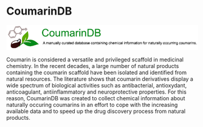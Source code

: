 # CoumarinDB
![alt text](https://raw.githubusercontent.com/yboulaamane/CoumarinDB/main/header.png)

Coumarin is considered a versatile and privileged scaffold in medicinal chemistry. In the recent decades, a large number of natural products containing the coumarin scaffold have been isolated and identified from natural resources. The literature shows that coumarin derivatives display a wide spectrum of biological activities such as antibacterial, antioxydant, anticoagulant, antiinflammatory and neuroprotective properties.
For this reason, CoumarinDB was created to collect chemical information about naturally occuring coumarins in an effort to cope with the increasing available data and to speed up the drug discovery process from natural products.
